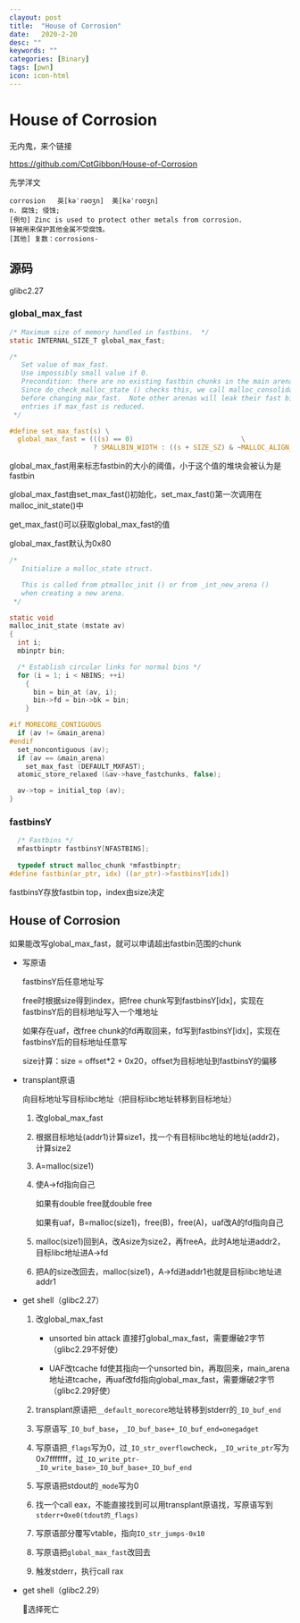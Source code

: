 ```yaml
---
clayout: post
title:  "House of Corrosion"
date:   2020-2-20
desc: ""
keywords: ""
categories: [Binary]
tags: [pwn]
icon: icon-html
---
```


# House of Corrosion

无内鬼，来个链接

https://github.com/CptGibbon/House-of-Corrosion

先学洋文

```
corrosion	英[kəˈrəʊʒn]  美[kəˈroʊʒn]
n. 腐蚀; 侵蚀;
[例句] Zinc is used to protect other metals from corrosion.
锌被用来保护其他金属不受腐蚀。
[其他] 复数：corrosions-
```

## 源码

glibc2.27

### global_max_fast

```c
/* Maximum size of memory handled in fastbins.  */
static INTERNAL_SIZE_T global_max_fast;

/*
   Set value of max_fast.
   Use impossibly small value if 0.
   Precondition: there are no existing fastbin chunks in the main arena.
   Since do_check_malloc_state () checks this, we call malloc_consolidate ()
   before changing max_fast.  Note other arenas will leak their fast bin
   entries if max_fast is reduced.
 */

#define set_max_fast(s) \
  global_max_fast = (((s) == 0)						      \
                     ? SMALLBIN_WIDTH : ((s + SIZE_SZ) & ~MALLOC_ALIGN_MASK))
```

global_max_fast用来标志fastbin的大小的阈值，小于这个值的堆块会被认为是fastbin

global_max_fast由set_max_fast()初始化，set_max_fast()第一次调用在malloc_init_state()中

get_max_fast()可以获取global_max_fast的值

global_max_fast默认为0x80

```c
/*
   Initialize a malloc_state struct.

   This is called from ptmalloc_init () or from _int_new_arena ()
   when creating a new arena.
 */

static void
malloc_init_state (mstate av)
{
  int i;
  mbinptr bin;

  /* Establish circular links for normal bins */
  for (i = 1; i < NBINS; ++i)
    {
      bin = bin_at (av, i);
      bin->fd = bin->bk = bin;
    }

#if MORECORE_CONTIGUOUS
  if (av != &main_arena)
#endif
  set_noncontiguous (av);
  if (av == &main_arena)
    set_max_fast (DEFAULT_MXFAST);
  atomic_store_relaxed (&av->have_fastchunks, false);

  av->top = initial_top (av);
}
```

### fastbinsY

```c
  /* Fastbins */
  mfastbinptr fastbinsY[NFASTBINS];
  
  typedef struct malloc_chunk *mfastbinptr;
#define fastbin(ar_ptr, idx) ((ar_ptr)->fastbinsY[idx])
```

fastbinsY存放fastbin top，index由size决定

## House of Corrosion

如果能改写global_max_fast，就可以申请超出fastbin范围的chunk

* 写原语

  fastbinsY后任意地址写

  free时根据size得到index，把free chunk写到fastbinsY[idx]，实现在fastbinsY后的目标地址写入一个堆地址

  如果存在uaf，改free chunk的fd再取回来，fd写到fastbinsY[idx]，实现在fastbinsY后的目标地址任意写

  size计算：size = offset*2 + 0x20，offset为目标地址到fastbinsY的偏移

* transplant原语

  向目标地址写目标libc地址（把目标libc地址转移到目标地址）

  1. 改global_max_fast

  2. 根据目标地址(addr1)计算size1，找一个有目标libc地址的地址(addr2)，计算size2

  3. A=malloc(size1)

  4. 使A->fd指向自己

     如果有double free就double free

     如果有uaf，B=malloc(size1)，free(B)，free(A)，uaf改A的fd指向自己

  5. malloc(size1)回到A，改Asize为size2，再freeA，此时A地址进addr2，目标libc地址进A->fd

  6. 把A的size改回去，malloc(size1)，A->fd进addr1也就是目标libc地址进addr1

* get shell（glibc2.27）

  1. 改global_max_fast

     * unsorted bin attack 直接打global_max_fast，需要爆破2字节（glibc2.29不好使）

     * UAF改tcache fd使其指向一个unsorted bin，再取回来，main_arena地址进tcache，再uaf改fd指向global_max_fast，需要爆破2字节（glibc2.29好使）

  2. transplant原语把`__default_morecore`地址转移到stderr的`_IO_buf_end`

  3. 写原语写`_IO_buf_base`，`_IO_buf_base+_IO_buf_end=onegadget`

  4. 写原语把`_flags`写为0，过`_IO_str_overflow`check，`_IO_write_ptr`写为0x7fffffff，过`_IO_write_ptr-_IO_write_base>_IO_buf_base+_IO_buf_end`

  5. 写原语把stdout的`_mode`写为0

  6. 找一个call eax，不能直接找到可以用transplant原语找，写原语写到`stderr+0xe0(tdout的_flags)`

  7. 写原语部分覆写vtable，指向`IO_str_jumps-0x10`

  8. 写原语把`global_max_fast`改回去

  9. 触发stderr，执行call rax

* get shell（glibc2.29）

  👴选择死亡
